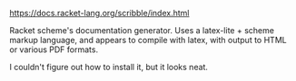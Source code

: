https://docs.racket-lang.org/scribble/index.html

Racket scheme's documentation generator. Uses a latex-lite + scheme markup language, and appears to compile with latex, with output to HTML or various PDF formats.

I couldn't figure out how to install it, but it looks neat.